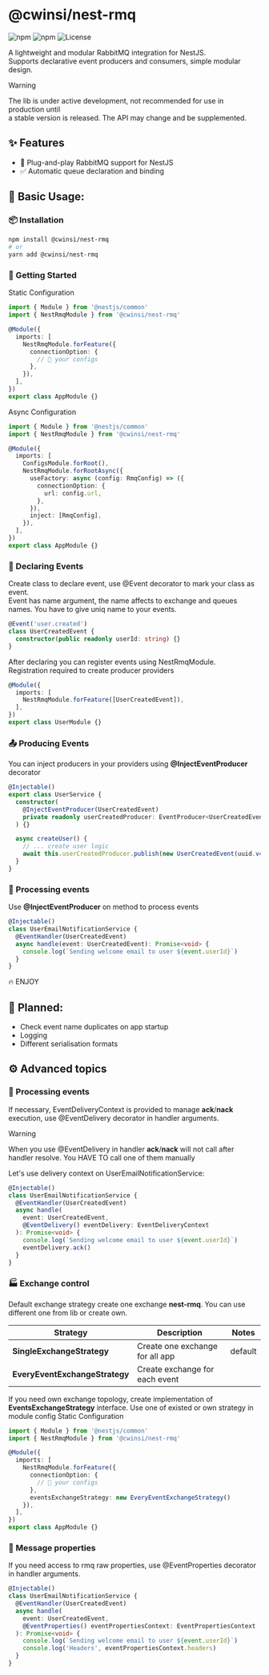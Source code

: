 # @cwinsi/nest-rmq
![npm](https://img.shields.io/npm/v/@cwinsi/nest-rmq)
![npm](https://img.shields.io/npm/dm/@cwinsi/nest-rmq)
![License](https://img.shields.io/npm/l/@cwinsi/nest-rmq)

A lightweight and modular RabbitMQ integration for NestJS.  
Supports declarative event producers and consumers, simple modular design.


> [!WARNING]  
> The lib is under active development, not recommended for use in production until<br>
> a stable version is released. The API may change and be supplemented.

## ✨ Features

- 🔌 Plug-and-play RabbitMQ support for NestJS
- ✅ Automatic queue declaration and binding


## 🚧 Basic Usage:
### 📦 Installation

```bash
npm install @cwinsi/nest-rmq
# or
yarn add @cwinsi/nest-rmq
```


### 🚀 Getting Started

Static Configuration
```ts
import { Module } from '@nestjs/common'
import { NestRmqModule } from '@cwinsi/nest-rmq'

@Module({
  imports: [
    NestRmqModule.forFeature({
      connectionOption: {
        // 🔑 your configs
      },
    }),
  ],
})
export class AppModule {}
```


Async Configuration
```ts
import { Module } from '@nestjs/common'
import { NestRmqModule } from '@cwinsi/nest-rmq'

@Module({
  imports: [
    ConfigsModule.forRoot(),
    NestRmqModule.forRootAsync({
      useFactory: async (config: RmqConfig) => ({
        connectionOption: {
          url: config.url,
        },
      }),
      inject: [RmqConfig],
    }),
  ],
})
export class AppModule {}
```

### 🧨 Declaring Events
Create class to declare event, use @Event decorator to mark your class as event.<br>
Event has name argument, the name affects to exchange and queues names. You have to give uniq name to your events.

```ts
@Event('user.created')
class UserCreatedEvent {
  constructor(public readonly userId: string) {}
}
```
After declaring you can register events using NestRmqModule.<br>
Registration required to create producer providers
```ts
@Module({
  imports: [
    NestRmqModule.forFeature([UserCreatedEvent]),
  ],
})
export class UserModule {}
```

### 📤 Producing Events
You can inject producers in your providers using **@InjectEventProducer** decorator
```ts
@Injectable()
export class UserService {
  constructor(
    @InjectEventProducer(UserCreatedEvent)
    private readonly userCreatedProducer: EventProducer<UserCreatedEvent>,
  ) {}

  async createUser() {
    // ... create user logic
    await this.userCreatedProducer.publish(new UserCreatedEvent(uuid.v4()));
  }
}
```

### 📧 Processing events
Use **@InjectEventProducer** on method to process events
```ts
@Injectable()
class UserEmailNotificationService {
  @EventHandler(UserCreatedEvent)
  async handle(event: UserCreatedEvent): Promise<void> {
    console.log(`Sending welcome email to user ${event.userId}`)
  }
}
```

🔥 ENJOY

## 🚧 Planned:
- Check event name duplicates on app startup
- Logging
- Different serialisation formats


## ⚙️ Advanced topics
### 🚨 Processing events
If necessary, EventDeliveryContext is provided to manage **ack**/**nack** execution, use @EventDelivery decorator in handler arguments.
> [!WARNING]  
> When you use @EventDelivery in handler **ack**/**nack** will not call after handler resolve. You HAVE TO call one of them manually

Let's use delivery context on UserEmailNotificationService:
```ts
@Injectable()
class UserEmailNotificationService {
  @EventHandler(UserCreatedEvent)
  async handle(
    event: UserCreatedEvent,
    @EventDelivery() eventDelivery: EventDeliveryContext
  ): Promise<void> {
    console.log(`Sending welcome email to user ${event.userId}`)
    eventDelivery.ack()
  }
}
```

### 🏭 Exchange control
Default exchange strategy create one exchange **nest-rmq**. You can use different one from lib or create own.

| Strategy                   | Description                     | Notes    |
|----------------------------|---------------------------------|----------|
| **SingleExchangeStrategy**     | Create one exchange for all app | default |
| **EveryEventExchangeStrategy** | Create exchange for each event  |          |

If you need own exchange topology, create implementation of **EventsExchangeStrategy** interface.
Use one of existed or own strategy in module config
Static Configuration
```ts
import { Module } from '@nestjs/common'
import { NestRmqModule } from '@cwinsi/nest-rmq'

@Module({
  imports: [
    NestRmqModule.forFeature({
      connectionOption: {
        // 🔑 your configs
      },
      eventsExchangeStrategy: new EveryEventExchangeStrategy()
    }),
  ],
})
export class AppModule {}
```
### 🚨 Message properties
If you need access to rmq raw properties, use @EventProperties decorator in handler arguments.
```ts
@Injectable()
class UserEmailNotificationService {
  @EventHandler(UserCreatedEvent)
  async handle(
    event: UserCreatedEvent,
    @EventProperties() eventPropertiesContext: EventPropertiesContext
  ): Promise<void> {
    console.log(`Sending welcome email to user ${event.userId}`)
    console.log('Headers', eventPropertiesContext.headers)
  }
}
```